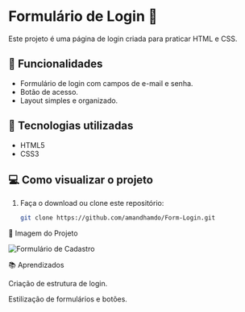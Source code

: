 # Formulário de Login 🔐

Este projeto é uma página de login criada para praticar HTML e CSS.

## 📌 Funcionalidades
- Formulário de login com campos de e-mail e senha.
- Botão de acesso.
- Layout simples e organizado.

## 🚀 Tecnologias utilizadas
- HTML5
- CSS3

## 💻 Como visualizar o projeto
1. Faça o download ou clone este repositório:
   ```bash
   git clone https://github.com/amandhamdo/Form-Login.git

📸 Imagem do Projeto

![Formulário de Cadastro](./imagens/login.png)

📚 Aprendizados

Criação de estrutura de login.

Estilização de formulários e botões.
